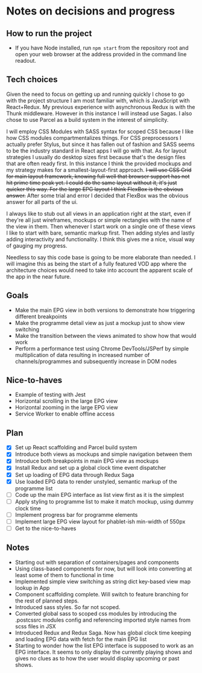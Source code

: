 # Notes on decisions and progress

## How to run the project
* If you have Node installed, run ```npm start``` from the repository root and open your web browser at the address provided in the command line readout.


## Tech choices
Given the need to focus on getting up and running quickly I chose to go with the project structure I am most familiar with, which is JavaScript with React+Redux. My previous experience with asynchronous Redux is with the Thunk middleware. However in this instance I will instead use Sagas. I also chose to use Parcel as a build system in the interest of simplicity.

I will employ CSS Modules with SASS syntax for scoped CSS because I like how CSS modules compartmentalizes things. For CSS preprocessors I actually prefer Stylus, but since it has fallen out of fashion and SASS seems to be the industry standard in React apps I will go with that. As for layout strategies I usually do desktop sizes first because that's the design files that are often ready first. In this instance I think the provided mockups and my strategy makes for a smallest-layout-first approach. ~~I will use CSS Grid for main layout framework, knowing full well that browser support has not hit prime time peak yet. I could do the same layout without it, it's just quicker this way. For the large EPG layout I think FlexBox is the obvious answer.~~ After some trial and error I decided that FlexBox was the obvious answer for all parts of the ui.

I always like to stub out all views in an application right at the start, even if they're all just wireframes, mockups or simple rectangles with the name of the view in them. Then whenever I start work on a single one of these views I like to start with bare, semantic markup first. Then adding styles and lastly adding interactivity and functionality. I think this gives me a nice, visual way of gauging my progress.

Needless to say this code base is going to be more elaborate than needed. I will imagine this as being the start of a fully featured VOD app where the architecture choices would need to take into account the apparent scale of the app in the near future. 

## Goals
* Make the main EPG view in both versions to demonstrate how triggering different breakpoints
* Make the programme detail view as just a mockup just to show view switching
* Make the transition between the views animated to show how that would work
* Perform a performance test using Chrome DevTools/JSPerf by simple multiplication of data resulting in increased number of channels/programmes and subsequently increase in DOM nodes

## Nice-to-haves
* Example of testing with Jest
* Horizontal scrolling in the large EPG view
* Horizontal zooming in the large EPG view
* Service Worker to enable offline access

## Plan
* [x] Set up React scaffolding and Parcel build system
* [x] Introduce both views as mockups and simple navigation between them
* [x] Introduce both breakpoints in main EPG view as mockups
* [x] Install Redux and set up a global clock time event dispatcher
* [x] Set up loading of EPG data through Redux Saga
* [x] Use loaded EPG data to render unstyled, semantic markup of the programme list
* [ ] Code up the main EPG interface as list view first as it is the simplest
* [ ] Apply styling to programme list to make it match mockup, using dummy clock time
* [ ] Implement progress bar for programme elements
* [ ] Implement large EPG view layout for phablet-ish min-width of 550px
* [ ] Get to the nice-to-haves

## Notes
* Starting out with separation of containers/pages and components
* Using class-based components for now, but will look into converting at least some of them to functional in time
* Implemented simple view switching as string dict key-based view map lookup in App
* Component scaffolding complete. Will switch to feature branching for the rest of planned steps.
* Introduced sass styles. So far not scoped.
* Converted global sass to scoped css modules by introducing the .postcssrc modules config and referencing imported style names from scss files in JSX
* Introduced Redux and Redux Saga. Now has global clock time keeping and loading EPG data with fetch for the main EPG list
* Starting to wonder how the list EPG interface is supposed to work as an EPG interface. It seems to only display the currently playing shows and gives no clues as to how the user would display upcoming or past shows.